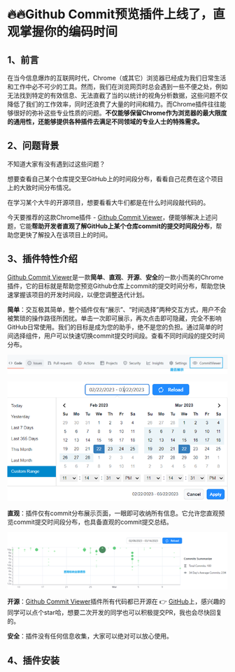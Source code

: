# 🔥🔥Github Commit预览插件上线了，直观掌握你的编码时间

## 1、前言

在当今信息爆炸的互联网时代，Chrome（或其它）浏览器已经成为我们日常生活和工作中必不可少的工具。然而，我们在浏览网页时总会遇到一些不便之处，例如无法找到特定的有效信息、无法直截了当的以统计的视角分析数据，这些问题不仅降低了我们的工作效率，同时还浪费了大量的时间和精力。而Chrome插件往往能够很好的弥补这些专业性质的问题。**不仅能够保留Chrome作为浏览器的最大限度的通用性，还能够提供各种插件去满足不同领域的专业人士的特殊需求。**

## 2、问题背景

不知道大家有没有遇到过这些问题？

想要查看自己某个仓库提交至GitHub上的时间段分布，看看自己花费在这个项目上的大致时间分布情况。

在学习某个大牛的开源项目，想要看看大牛们都是在什么时间段敲代码的。

今天要推荐的这款Chrome插件 - [Github Commit Viewer](https://chrome.google.com/webstore/detail/github-commit-viewer/fgaibjdkhbehoanmgkoiikjklhchodgl?hl=zh-CN)，便能够解决上述问题，它能**帮助开发者直观了解GitHub上某个仓库commit的提交时间段分布**，帮助您更快了解投入在该项目上的时间。

## 3、插件特性介绍

[Github Commit Viewer](https://chrome.google.com/webstore/detail/github-commit-viewer/fgaibjdkhbehoanmgkoiikjklhchodgl?hl=zh-CN)是一款**简单**、**直观**、**开源**、**安全**的一款小而美的Chrome插件，它的目标就是帮助您预览Github仓库上commit的提交时间分布，帮助您快速掌握该项目的开发时间段，以便您调整迭代计划。

**简单**：交互极其简单，整个插件仅有“展示”、“时间选择”两种交互方式，用户不会被繁琐的操作路径所困扰。单击一次即可展示，再次点击即可隐藏，完全不影响GitHub日常使用。我们的目标是成为您的助手，绝不是您的负担。通过简单的时间选择组件，用户可以快速切换commit提交时间段。查看不同时间段的提交时间分布。



![](img/img4.png)

![](img/img5.png)

**直观**：插件仅有commit分布展示页面，一眼即可收纳所有信息。它允许您直观预览commit提交时间段分布，也具备直观的commit提交总结。

![](img/img6.png)

**开源**：[Github Commit Viewer](https://chrome.google.com/webstore/detail/github-commit-viewer/fgaibjdkhbehoanmgkoiikjklhchodgl?hl=zh-CN)插件所有代码都已开源在 👉 [GitHub](https://github.com/chubxu/CommitViewer)上，感兴趣的同学可以点个star哈，想要二次开发的同学也可以积极提交PR，我也会尽快回复的。

**安全**：插件没有任何信息收集，大家可以绝对可以放心使用。

## 4、插件安装

